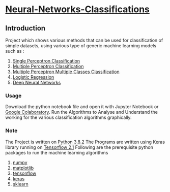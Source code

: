 # [Neural-Networks-Classifications](https://sgagankumar.github.io/Neural-Networks-Classifications/)

## Introduction
Project which shows various methods that can be used for classification of simple datasets, using various type of generic machine learning models such as :
1. [Single Perceptron Classification](https://github.com/sgagankumar/Neural-Networks-Classifications/blob/master/Perceptron.ipynb)
2. [Multiple Perceptron Classification](https://github.com/sgagankumar/Neural-Networks-Classifications/blob/master/Multiclass.ipynb)
3. [Multiple Perceptron Multiple Classes Classification](https://github.com/sgagankumar/Neural-Networks-Classifications/blob/master/Multiclass2.ipynb)
4. [Logistic Regression](https://github.com/sgagankumar/Neural-Networks-Classifications/blob/master/Logistic%20Regression.ipynb)
5. [Deep Neural Networks](https://github.com/sgagankumar/Neural-Networks-Classifications/blob/master/DeepNeuralNetwork.ipynb)

### Usage
Download the python notebook file and open it with Jupyter Notebook or [Google Colaboratory](https://colab.research.google.com/notebooks/intro.ipynb).
Run the Algorithms to Analyse and Understand the working for the various classification algorithms graphically.

### Note
The Project is written on [Python 3.8.2](https://www.python.org/downloads/windows/)
The Programs are written using Keras library running on [Tensorflow 2.1](https://www.tensorflow.org/)
Following are the prerequisite python packages to run the machine learning algorithms
1. [numpy](https://pypi.org/project/numpy/)
2. [matplotlib](https://pypi.org/project/matplotlib/)
3. [tensonflow](https://pypi.org/project/tensorflow/)
4. [keras](https://pypi.org/project/Keras/)
5. [sklearn](https://pypi.org/project/sklearn/)
